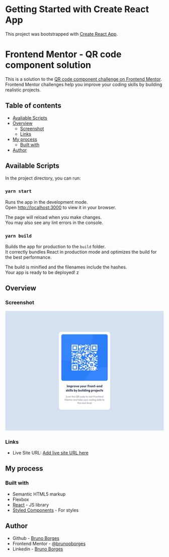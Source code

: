 # Getting Started with Create React App

This project was bootstrapped with [Create React App](https://github.com/facebook/create-react-app).

# Frontend Mentor - QR code component solution

This is a solution to the [QR code component challenge on Frontend Mentor](https://www.frontendmentor.io/challenges/qr-code-component-iux_sIO_H). Frontend Mentor challenges help you improve your coding skills by building realistic projects.

## Table of contents

- [Avaliable Scripts](#avaliable-scripts)
- [Overview](#overview)
  - [Screenshot](#screenshot)
  - [Links](#links)
- [My process](#my-process)
  - [Built with](#built-with)
- [Author](#author)

## Available Scripts

In the project directory, you can run:

### `yarn start`

Runs the app in the development mode.\
Open [http://localhost:3000](http://localhost:3000) to view it in your browser.

The page will reload when you make changes.\
You may also see any lint errors in the console.

### `yarn build`

Builds the app for production to the `build` folder.\
It correctly bundles React in production mode and optimizes the build for the best performance.

The build is minified and the filenames include the hashes.\
Your app is ready to be deployed!
z

## Overview

### Screenshot

![](./public/screenshot.jpg)

### Links

- Live Site URL: [Add live site URL here](https://brunooborges.github.io/qr-code-component-main/)

## My process

### Built with

- Semantic HTML5 markup
- Flexbox
- [React](https://reactjs.org/) - JS library
- [Styled Components](https://styled-components.com/) - For styles

## Author

- Github - [Bruno Borges](https://github.com/brunooborges)
- Frontend Mentor - [@brunooborges](https://www.frontendmentor.io/profile/brunooborges)
- Linkedin - [Bruno Borges](https://www.linkedin.com/in/bruno-borges-33173a18b/)
